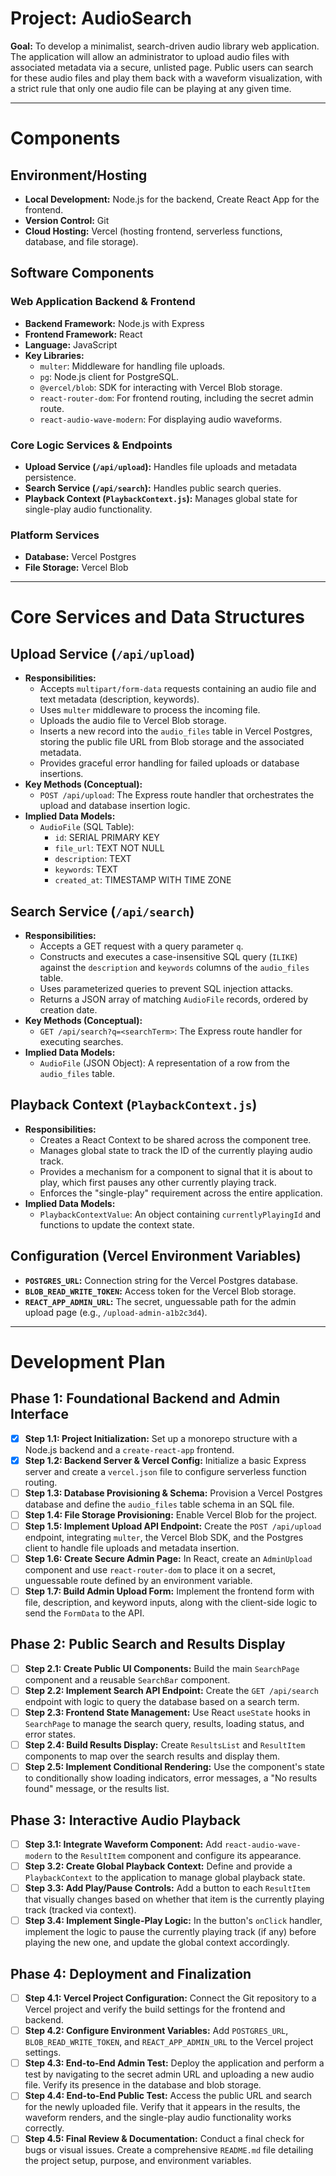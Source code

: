# Project: AudioSearch

**Goal:** To develop a minimalist, search-driven audio library web application. The application will allow an administrator to upload audio files with associated metadata via a secure, unlisted page. Public users can search for these audio files and play them back with a waveform visualization, with a strict rule that only one audio file can be playing at any given time.

---

# Components

## Environment/Hosting
- **Local Development:** Node.js for the backend, Create React App for the frontend.
- **Version Control:** Git
- **Cloud Hosting:** Vercel (hosting frontend, serverless functions, database, and file storage).

## Software Components

### Web Application Backend & Frontend
- **Backend Framework:** Node.js with Express
- **Frontend Framework:** React
- **Language:** JavaScript
- **Key Libraries:**
    - `multer`: Middleware for handling file uploads.
    - `pg`: Node.js client for PostgreSQL.
    - `@vercel/blob`: SDK for interacting with Vercel Blob storage.
    - `react-router-dom`: For frontend routing, including the secret admin route.
    - `react-audio-wave-modern`: For displaying audio waveforms.

### Core Logic Services & Endpoints
- **Upload Service (`/api/upload`):** Handles file uploads and metadata persistence.
- **Search Service (`/api/search`):** Handles public search queries.
- **Playback Context (`PlaybackContext.js`):** Manages global state for single-play audio functionality.

### Platform Services
- **Database:** Vercel Postgres
- **File Storage:** Vercel Blob

---

# Core Services and Data Structures

## Upload Service (`/api/upload`)
- **Responsibilities:**
    - Accepts `multipart/form-data` requests containing an audio file and text metadata (description, keywords).
    - Uses `multer` middleware to process the incoming file.
    - Uploads the audio file to Vercel Blob storage.
    - Inserts a new record into the `audio_files` table in Vercel Postgres, storing the public file URL from Blob storage and the associated metadata.
    - Provides graceful error handling for failed uploads or database insertions.
- **Key Methods (Conceptual):**
    - `POST /api/upload`: The Express route handler that orchestrates the upload and database insertion logic.
- **Implied Data Models:**
    - `AudioFile` (SQL Table):
        - `id`: SERIAL PRIMARY KEY
        - `file_url`: TEXT NOT NULL
        - `description`: TEXT
        - `keywords`: TEXT
        - `created_at`: TIMESTAMP WITH TIME ZONE

## Search Service (`/api/search`)
- **Responsibilities:**
    - Accepts a GET request with a query parameter `q`.
    - Constructs and executes a case-insensitive SQL query (`ILIKE`) against the `description` and `keywords` columns of the `audio_files` table.
    - Uses parameterized queries to prevent SQL injection attacks.
    - Returns a JSON array of matching `AudioFile` records, ordered by creation date.
- **Key Methods (Conceptual):**
    - `GET /api/search?q=<searchTerm>`: The Express route handler for executing searches.
- **Implied Data Models:**
    - `AudioFile` (JSON Object): A representation of a row from the `audio_files` table.

## Playback Context (`PlaybackContext.js`)
- **Responsibilities:**
    - Creates a React Context to be shared across the component tree.
    - Manages global state to track the ID of the currently playing audio track.
    - Provides a mechanism for a component to signal that it is about to play, which first pauses any other currently playing track.
    - Enforces the "single-play" requirement across the entire application.
- **Implied Data Models:**
    - `PlaybackContextValue`: An object containing `currentlyPlayingId` and functions to update the context state.

## Configuration (Vercel Environment Variables)
- **`POSTGRES_URL`:** Connection string for the Vercel Postgres database.
- **`BLOB_READ_WRITE_TOKEN`:** Access token for the Vercel Blob storage.
- **`REACT_APP_ADMIN_URL`:** The secret, unguessable path for the admin upload page (e.g., `/upload-admin-a1b2c3d4`).

---

# Development Plan

## Phase 1: Foundational Backend and Admin Interface
+ [x] **Step 1.1: Project Initialization:** Set up a monorepo structure with a Node.js backend and a `create-react-app` frontend.
+ [x] **Step 1.2: Backend Server & Vercel Config:** Initialize a basic Express server and create a `vercel.json` file to configure serverless function routing.
+ [ ] **Step 1.3: Database Provisioning & Schema:** Provision a Vercel Postgres database and define the `audio_files` table schema in an SQL file.
+ [ ] **Step 1.4: File Storage Provisioning:** Enable Vercel Blob for the project.
+ [ ] **Step 1.5: Implement Upload API Endpoint:** Create the `POST /api/upload` endpoint, integrating `multer`, the Vercel Blob SDK, and the Postgres client to handle file uploads and metadata insertion.
+ [ ] **Step 1.6: Create Secure Admin Page:** In React, create an `AdminUpload` component and use `react-router-dom` to place it on a secret, unguessable route defined by an environment variable.
+ [ ] **Step 1.7: Build Admin Upload Form:** Implement the frontend form with file, description, and keyword inputs, along with the client-side logic to send the `FormData` to the API.

## Phase 2: Public Search and Results Display
- [ ] **Step 2.1: Create Public UI Components:** Build the main `SearchPage` component and a reusable `SearchBar` component.
- [ ] **Step 2.2: Implement Search API Endpoint:** Create the `GET /api/search` endpoint with logic to query the database based on a search term.
- [ ] **Step 2.3: Frontend State Management:** Use React `useState` hooks in `SearchPage` to manage the search query, results, loading status, and error states.
- [ ] **Step 2.4: Build Results Display:** Create `ResultsList` and `ResultItem` components to map over the search results and display them.
- [ ] **Step 2.5: Implement Conditional Rendering:** Use the component's state to conditionally show loading indicators, error messages, a "No results found" message, or the results list.

## Phase 3: Interactive Audio Playback
- [ ] **Step 3.1: Integrate Waveform Component:** Add `react-audio-wave-modern` to the `ResultItem` component and configure its appearance.
- [ ] **Step 3.2: Create Global Playback Context:** Define and provide a `PlaybackContext` to the application to manage global playback state.
- [ ] **Step 3.3: Add Play/Pause Controls:** Add a button to each `ResultItem` that visually changes based on whether that item is the currently playing track (tracked via context).
- [ ] **Step 3.4: Implement Single-Play Logic:** In the button's `onClick` handler, implement the logic to pause the currently playing track (if any) before playing the new one, and update the global context accordingly.

## Phase 4: Deployment and Finalization
- [ ] **Step 4.1: Vercel Project Configuration:** Connect the Git repository to a Vercel project and verify the build settings for the frontend and backend.
- [ ] **Step 4.2: Configure Environment Variables:** Add `POSTGRES_URL`, `BLOB_READ_WRITE_TOKEN`, and `REACT_APP_ADMIN_URL` to the Vercel project settings.
- [ ] **Step 4.3: End-to-End Admin Test:** Deploy the application and perform a test by navigating to the secret admin URL and uploading a new audio file. Verify its presence in the database and blob storage.
- [ ] **Step 4.4: End-to-End Public Test:** Access the public URL and search for the newly uploaded file. Verify that it appears in the results, the waveform renders, and the single-play audio functionality works correctly.
- [ ] **Step 4.5: Final Review & Documentation:** Conduct a final check for bugs or visual issues. Create a comprehensive `README.md` file detailing the project setup, purpose, and environment variables.